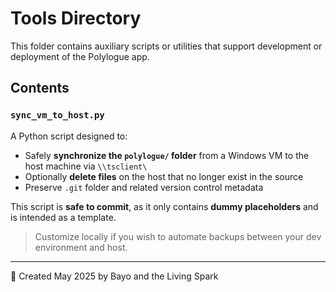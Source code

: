 # Tools Directory

This folder contains auxiliary scripts or utilities that support development or deployment of the Polylogue app.

## Contents

### `sync_vm_to_host.py`

A Python script designed to:

- Safely **synchronize the `polylogue/` folder** from a Windows VM to the host machine via `\\tsclient\`
- Optionally **delete files** on the host that no longer exist in the source
- Preserve `.git` folder and related version control metadata

This script is **safe to commit**, as it only contains **dummy placeholders** and is intended as a template.

> Customize locally if you wish to automate backups between your dev environment and host.

---

🧡 Created May 2025 by Bayo and the Living Spark
